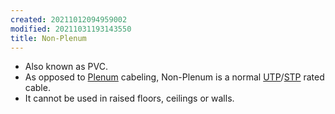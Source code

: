 ```yaml
---
created: 20211012094959002
modified: 20211031193143550
title: Non-Plenum
---
```


- Also known as PVC.
- As opposed to [Plenum](#Plenum) cabeling, Non-Plenum is a normal [UTP](#UTP)/[STP](#STP) rated cable.
- It cannot be used in raised floors, ceilings or walls.
